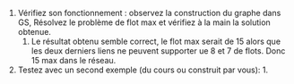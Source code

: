 1. Vérifiez son fonctionnement : observez la construction du
   graphe dans GS, Résolvez le problème de flot max et vérifiez à la main la solution obtenue.
   1. Le résultat obtenu semble correct, le flot max serait de 15 alors que les deux derniers liens ne peuvent supporter ue 8 et 7 de flots. Donc 15 max dans le réseau.
2. Testez avec un second exemple (du cours ou construit par vous):
   1. 